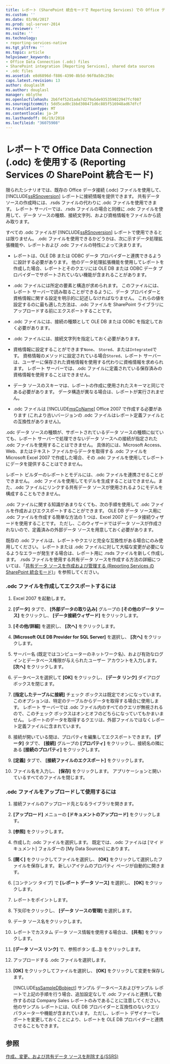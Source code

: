 ```yaml
---
title: レポート (SharePoint 統合モードで Reporting Services) での Office データ接続 (.odc) の使用 |Microsoft ドキュメント
ms.custom: ''
ms.date: 03/06/2017
ms.prod: sql-server-2014
ms.reviewer: ''
ms.suite: ''
ms.technology:
- reporting-services-native
ms.tgt_pltfrm: ''
ms.topic: article
helpviewer_keywords:
- Office Data Connection (.odc) files
- SharePoint integration [Reporting Services], shared data sources
- .odc files
ms.assetid: e8d6896d-f886-4390-8b5d-96f0a50c250c
caps.latest.revision: 13
author: douglaslM
ms.author: douglasl
manager: mblythe
ms.openlocfilehash: 2b6f4f52d1ada7d279a5de935359022947fcf087
ms.sourcegitcommit: 5dd5cad0c1bbd308471d6c885f516948ad67dfcf
ms.translationtype: MT
ms.contentlocale: ja-JP
ms.lasthandoff: 06/19/2018
ms.locfileid: "36075908"
---
```

# <a name="use-an-office-data-connection-odc-with-reports-reporting-services-in-sharepoint-integrated-mode"></a>レポートで Office Data Connection (.odc) を使用する (Reporting Services の SharePoint 統合モード)
  限られたシナリオでは、既存の Office データ接続 (.odc) ファイルを使用して、[!INCLUDE[ssRSnoversion](../../includes/ssrsnoversion-md.md)] レポートに接続情報を提供できます。 共有データ ソースの作成時には、.rsds ファイルの代わりに .odc ファイルを使用できます。 レポート サーバーでは、.rsds ファイルの場合と同様に .odc ファイルを使用して、データ ソースの種類、接続文字列、および資格情報をファイルから読み取ります。  
  
 すべての .odc ファイルが [!INCLUDE[ssRSnoversion](../../includes/ssrsnoversion-md.md)] レポートで使用できるとは限りません。 .odc ファイルを使用できるかどうかは、次に示すデータ処理拡張機能や、レポートおよび .odc ファイルの特性によって決まります。  
  
-   レポートは、OLE DB または ODBC データ プロバイダーと連携できるように設計する必要があります。 他のデータ処理拡張機能を使用してレポートを作成した場合、レポートとそのクエリには OLE DB または ODBC データ プロバイダーでサポートされていない機能が含まれることがあります。  
  
-   .odc ファイルには所定の要素と構造が求められます。 このファイルには、レポート サーバーで読み取ることができるように、データ プロバイダーと資格情報に関する設定を明示的に記述しなければなりません。 これらの値を設定するのに最も適した方法は、.odc ファイルを SharePoint ライブラリにアップロードする前にエクスポートすることです。  
  
-   .odc ファイルには、接続の種類として OLE DB または ODBC を指定しておく必要があります。  
  
-   .odc ファイルには、接続文字列を指定しておく必要があります。  
  
-   資格情報に設定することができます`None`、 `Stored`、または`Integrated`です。 資格情報のメソッドに設定されている場合`Stored`、レポート サーバーは、ユーザーに保存された資格情報を使用する代わりに資格情報を求められます。 レポート サーバーでは、.odc ファイルに定義されている保存済みの資格情報を使用することはできません。  
  
-   データ ソースのスキーマは、レポートの作成に使用されたスキーマと同じである必要があります。 データ構造が異なる場合は、レポートが実行されません。  
  
-   .odc ファイルは [!INCLUDE[msCoName](../../includes/msconame-md.md)] Office 2007 で作成する必要があります (これより古いバージョンの .odc ファイルはレポート定義ファイルとの互換性がありません)。  
  
 .odc データ ソースの種類が、サポートされているデータ ソースの種類に似ていても、レポート サーバーで処理できないデータ ソースへの接続が指定された .odc ファイルを使用することはできません。 具体的には、Microsoft Access、Web、またはテキスト ファイルからデータを取得する .odc ファイルを Microsoft Excel 2007 で作成した場合、その .odc ファイルを使用してレポートにデータを提供することはできません。  
  
 レポート ビルダーのレポートとモデルには、.odc ファイルを連携させることができません。 .odc ファイルを使用してモデルを生成することはできません。また、.odc ファイルにリンクする共有データ ソースが使用されるようにモデルを構成することもできません。  
  
 .odc ファイルに関する知識があまりなくても、次の手順を使用して .odc ファイルを作成およびエクスポートすることができます。 OLE DB データ ソース用に .odc ファイルを作成する簡単な方法の 1 つは、Excel 2007 とデータ接続ウィザードを使用することです。 ただし、このウィザードではデータ ソースが作成されないので、定義済みの外部データ ソースを用意しておく必要があります。  
  
 既存の .odc ファイルは、レポートやクエリと完全な互換性がある場合にのみ使用してください。 レポートまたは .odc ファイルに対して大幅な変更が必要になるようなエラーが発生する場合は、レポート用に .rsds ファイルを新しく作成します。 .rsds ファイルを使用する共有データ ソースを作成する方法の詳細については、「[共有データ ソースを作成および管理する (Reporting Services の SharePoint 統合モード)](../create-manage-shared-data-sources-reporting-services-sharepoint-integrated-mode.md)」を参照してください。  
  
### <a name="to-create-and-export-an-odc-file"></a>.odc ファイルを作成してエクスポートするには  
  
1.  Excel 2007 を起動します。  
  
2.  **[データ]** タブで、 **[外部データの取り込み]** グループの **[その他のデータ ソース]** をクリックし、 **[データ接続ウィザード]** をクリックします。  
  
3.  **[その他/詳細]** を選択し、 **[次へ]** をクリックします。  
  
4.  **[Microsoft OLE DB Provider for SQL Server]** を選択し、 **[次へ]** をクリックします。  
  
5.  サーバー名 (既定ではコンピューターのネットワーク名)、および有効なログインとデータベース権限が与えられたユーザー アカウントを入力します。 **[次へ]** をクリックします。  
  
6.  データベースを選択して **[OK]** をクリックし、 **[データ リンク]** ダイアログ ボックスを閉じます。  
  
7.  **[指定したテーブルに接続]** チェック ボックスは既定でオンになっています。 このオプションは、特定のテーブルからデータを取得する場合に使用します。 レポート サーバーでは .odc ファイル内のすべてのクエリが無視されるので、このチェック ボックスはオンとオフのどちらになっていてもかまいません。 レポートのデータを取得するクエリは、外部ファイルではなくレポート定義ファイルに含まれています。  
  
8.  接続が開いている間は、プロパティを編集してエクスポートできます。 **[データ]** タブで、 **[接続]** グループの **[プロパティ]** をクリックし、接続名の隣にある **[接続のプロパティ]** をクリックします。  
  
9. **[定義]** タブで、 **[接続ファイルのエクスポート]** をクリックします。  
  
10. ファイル名を入力し、 **[保存]** をクリックします。 アプリケーションと開いているすべてのファイルを閉じます。  
  
### <a name="to-upload-and-use-an-odc-file"></a>.odc ファイルをアップロードして使用するには  
  
1.  接続ファイルのアップロード先となるライブラリを開きます。  
  
2.  **[アップロード]** メニューの **[ドキュメントのアップロード]** をクリックします。  
  
3.  **[参照]** をクリックします。  
  
4.  作成した .odc ファイルを選択します。 既定では、.odc ファイルは [マイ ドキュメント] フォルダーの [My Data Sources] にあります。  
  
5.  **[開く]** をクリックしてファイルを選択し、 **[OK]** をクリックして選択したファイルを保存します。 新しいアイテムのプロパティ ページが自動的に開きます。  
  
6.  [コンテンツ タイプ] で **[レポート データ ソース]** を選択し、 **[OK]** をクリックします。  
  
7.  レポートをポイントします。  
  
8.  下矢印をクリックし、 **[データ ソースの管理]** を選択します。  
  
9. データ ソース名をクリックします。  
  
10. レポートでカスタム データ ソース情報を使用する場合は、 **[共有]** をクリックします。  
  
11. **[データ ソース リンク]** で、参照ボタン (**[...]**) をクリックします。  
  
12. アップロードする .odc ファイルを選択します。  
  
13. **[OK]** をクリックしてファイルを選択し、 **[OK]** をクリックして変更を保存します。  
  
     [!INCLUDE[ssSampleDBobject](../../includes/sssampledbobject-md.md)] サンプル データベースおよびサンプル レポートで上記の手順を行う場合、追加設定なしで .odc ファイルと連携して動作するのは Company Sales レポートのみであることに注意してください。 他のサンプル レポートには、OLE DB プロバイダーと互換性のないクエリ パラメーターや機能が含まれています。 ただし、レポート デザイナーでレポートを変更しておくことにより、レポートを OLE DB プロバイダーと連携させることもできます。  
  
## <a name="see-also"></a>参照  
 [作成、変更、および共有データ ソースを削除する&#40;SSRS&#41;](create-modify-and-delete-shared-data-sources-ssrs.md)  
  
  